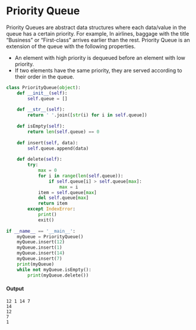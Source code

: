 # Priority Queue
Priority Queues are abstract data structures where each data/value in the queue has a certain priority. For example, In airlines, baggage with the title “Business” or “First-class” arrives earlier than the rest. Priority Queue is an extension of the queue with the following properties.

- An element with high priority is dequeued before an element with low priority.
- If two elements have the same priority, they are served according to their order in the queue.

```python
class PriorityQueue(object):
    def __init__(self):
        self.queue = []
 
    def __str__(self):
        return ' '.join([str(i) for i in self.queue])
 
    def isEmpty(self):
        return len(self.queue) == 0
 
    def insert(self, data):
        self.queue.append(data)
 
    def delete(self):
        try:
            max = 0
            for i in range(len(self.queue)):
                if self.queue[i] > self.queue[max]:
                    max = i
            item = self.queue[max]
            del self.queue[max]
            return item
        except IndexError:
            print()
            exit()
 
if __name__ == '__main__':
    myQueue = PriorityQueue()
    myQueue.insert(12)
    myQueue.insert(1)
    myQueue.insert(14)
    myQueue.insert(7)
    print(myQueue)            
    while not myQueue.isEmpty():
        print(myQueue.delete())
```
#### Output
```
12 1 14 7
14
12
7
1
```